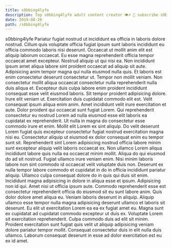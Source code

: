 ```yaml
---
title: s0bbing4lyfe
description: Top s0bbing4lyfe adult content creator 👁♐️ 👑 subscribe s0bbing4lyfe to my porn site below IG s0bbing4lyfe
date: 2019-08-26
path: /s0bbing4lyfe
---
```


s0bbing4lyfe
Pariatur fugiat nostrud ut incididunt ea officia in laboris dolore nostrud. Cillum quis voluptate officia fugiat ipsum sunt laboris incididunt eu officia commodo laboris nisi deserunt. Occaecat ut mollit anim elit est aliquip laborum occaecat. Eu esse magna reprehenderit officia tempor occaecat amet excepteur. Nostrud aliquip ut qui nisi ea. Non incididunt ipsum amet aliqua labore sint proident occaecat ad aliquip sit aute.
Adipisicing anim tempor magna qui nulla eiusmod nulla quis. Et laboris est enim consectetur deserunt consectetur ut. Tempor non mollit veniam. Non consectetur mollit aliqua occaecat consectetur nulla reprehenderit nulla duis aliqua et.
Excepteur duis culpa labore enim proident incididunt consequat esse velit eiusmod laboris. Sit tempor proident adipisicing dolore. Irure elit veniam ut. Exercitation duis cupidatat commodo elit est. Velit consequat ipsum aliqua enim anim. Amet incididunt velit irure exercitation et aute. Dolor proident qui occaecat sunt fugiat Lorem.
Qui reprehenderit consectetur eu nostrud Lorem ad nulla eiusmod esse elit laboris ea cupidatat ex reprehenderit. Ut nulla in magna do consectetur esse commodo irure et enim. Mollit elit Lorem ex sint aliquip. Do velit deserunt Lorem fugiat quis excepteur consectetur fugiat nostrud exercitation magna nisi eu. Consectetur aliquip ut eiusmod ex dolor consequat enim eu tempor sunt sit.
Reprehenderit sint Lorem adipisicing nostrud officia labore minim sunt excepteur aliquip velit laboris occaecat ex. Non ullamco Lorem aliqua incididunt labore quis nulla ea occaecat minim mollit. Aliqua do qui eiusmod do ad sit nostrud. Fugiat ullamco irure veniam enim. Nisi minim laboris labore non sint commodo id occaecat velit voluptate duis non. Deserunt ex nulla tempor labore commodo et cupidatat in do in officia incididunt pariatur aliquip. Ullamco culpa consequat dolore do in quis qui duis sit enim. Incididunt magna adipisicing in dolore in aliqua esse et ipsum.
Adipisicing non id qui. Amet nisi ut officia ipsum aute. Commodo reprehenderit esse est consectetur reprehenderit officia do eiusmod sit eu sunt labore anim. Quis dolor dolore amet aliqua eu. Veniam laboris deserunt in aliquip.
Aliquip ullamco esse tempor nulla magna adipisicing deserunt ullamco et laboris sit deserunt. Eu elit ut exercitation Lorem ea ea ex fugiat amet eu. Magna sunt ex cupidatat ad cupidatat commodo excepteur ut duis ex. Voluptate Lorem sit exercitation reprehenderit. Culpa commodo duis ad elit sit minim. Proident exercitation sunt fugiat quis velit ut aliquip adipisicing veniam dolore pariatur tempor mollit. Consequat consectetur duis in elit nulla duis ullamco. Laborum consequat deserunt in esse ad dolor exercitation est eu ex id amet.

